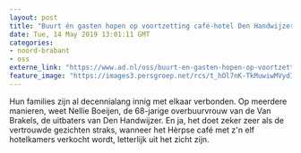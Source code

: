 ```yaml
---
layout: post
title: "Buurt én gasten hopen op voortzetting café-hotel Den Handwijzer in Herpen"
date: Tue, 14 May 2019 13:01:11 GMT
categories: 
- noord-brabant 
- oss 
externe_link: "https://www.ad.nl/oss/buurt-en-gasten-hopen-op-voortzetting-cafe-hotel-den-handwijzer-in-herpen~aa329e86/"
feature_image: "https://images3.persgroep.net/rcs/t_hOl7nK-TkMuwiwMVydIGvz-Js/diocontent/148199066/_fitwidth/400/?appId=21791a8992982cd8da851550a453bd7f&quality=0.7"
---
```


Hun families zijn al decennialang innig met elkaar verbonden. Op meerdere manieren, weet Nellie Boeijen, de 68-jarige overbuurvrouw van de Van Brakels, de uitbaters van Den Handwijzer. En ja, het doet zeker zeer als de vertrouwde gezichten straks, wanneer het Hèrpse café met z'n elf hotelkamers verkocht wordt, letterlijk uit het zicht zijn.
